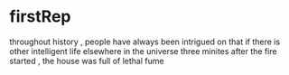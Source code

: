 # firstRep
throughout history , people have always been intrigued on that if there is other intelligent life elsewhere in the universe
three minites after the fire started , the house was full of lethal fume
